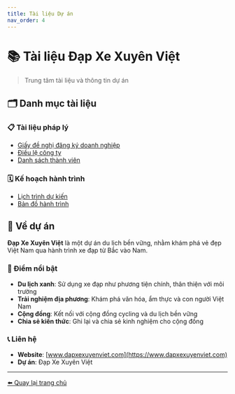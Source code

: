 ```yaml
---
title: Tài liệu Dự án
nav_order: 4
---
```


# 📚 Tài liệu Đạp Xe Xuyên Việt

> Trung tâm tài liệu và thông tin dự án

## 🗂️ Danh mục tài liệu

### 📋 Tài liệu pháp lý

- [Giấy đề nghị đăng ký doanh nghiệp](/#giấy-đề-nghị-đăng-ký-doanh-nghiệp)
- [Điều lệ công ty](/#điều-lệ-công-ty)
- [Danh sách thành viên](/#danh-sách-thành-viên)

### 🗓️ Kế hoạch hành trình

- [Lịch trình dự kiến](/docs/lich_trinh/)
- [Bản đồ hành trình](/#lịch-trình-dự-kiến)

## 🎯 Về dự án

**Đạp Xe Xuyên Việt** là một dự án du lịch bền vững, nhằm khám phá vẻ đẹp Việt Nam qua hành trình xe đạp từ Bắc vào Nam.

### 🌟 Điểm nổi bật

- **Du lịch xanh**: Sử dụng xe đạp như phương tiện chính, thân thiện với môi trường
- **Trải nghiệm địa phương**: Khám phá văn hóa, ẩm thực và con người Việt Nam
- **Cộng đồng**: Kết nối với cộng đồng cycling và du lịch bền vững
- **Chia sẻ kiến thức**: Ghi lại và chia sẻ kinh nghiệm cho cộng đồng

### 📞 Liên hệ

- **Website**: [www.dapxexuyenviet.com](https://www.dapxexuyenviet.com)
- **Dự án**: Đạp Xe Xuyên Việt

---

[⬅️ Quay lại trang chủ](/)
